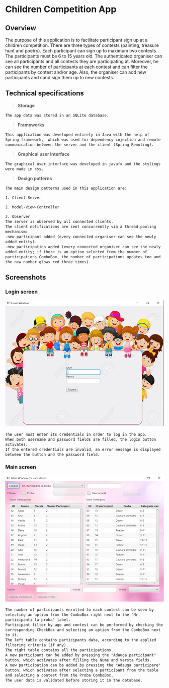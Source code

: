 # Children Competition App

## Overview
The purpose of this application is to facilitate participant sign up at a children competition. There are three types of contests (painting, treasure hunt and poetry). Each participant can sign up to maximum two contests. The participants must be 6 to 15 years old. The authenticated organiser can see all participants and all contests they are participating at. Moreover, he can see the number of participants at each contest and can filter the participants by contest and/or age. Also, the organiser can add new participants and cand sign them up to new contests.

## Technical specifications
>**Storage**
```
The app data was stored in an SQLite database.
```
>**Frameworks**
```
This application was developed entirely in Java with the help of Spring framework,  which was used for dependency injection and remote communication between the server and the client (Spring Remoting).

```
>**Graphical user interface**
```
The graphical user interface was developed in javafx and the stylings were made in css.
```
>**Design patterns**
```
The main design patterns used in this application are:
```
```
1. Client-Server
```

```
2. Model-View-Controller
```
```
3. Observer
The server is observed by all connected clients. 
The client notifications are sent concurrently via a thread pooling mechanism:
-new participant added (every connected organiser can see the newly added entity).
-new participation added (every connected organiser can see the newly added entity; if there is an option selected from the number of participations ComboBox, the number of participations updates too and the new number glows red three times).
```

## Screenshots

### Login screen

<img src="screenshots/login_screen.jpg" width="600" height="400">

```
The user must enter its credentials in order to log in the app.
When both username and password fields are filled, the login button activates.
If the entered credentials are invalid, an error message is displayed between the button and the password field.
```

### Main screen

<img src="screenshots/main_screen.jpg" width="600" height="400">

```
The number of participants enrolled to each contest can be seen by selecting an option from the ComboBox right next to the "Nr. participanti la proba" label.
Participant filter by age and contest can be performed by checking the corresponding CheckBox and selecting an option from the ComboBox next to it.
The left table contains participants data, according to the applied filtering criteria (if any).
The right table contains all the participations.
A new participant can be added by pressing the "Adauga participant" button, which activates after filling the Nume and Varsta fields.
A new participation can be added by pressing the "Adauga participare" button, which activates after selecting a participant from the table and selecting a contest from the Proba ComboBox.
The user data is validated before storing it in the database.
```


